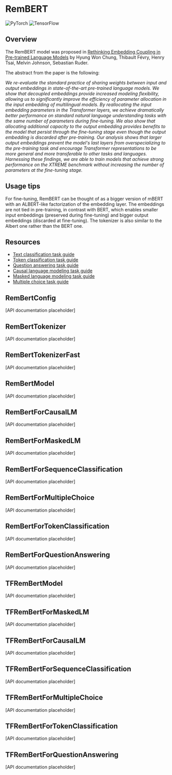 <!--Copyright 2020 The HuggingFace Team. All rights reserved.

Licensed under the Apache License, Version 2.0 (the "License"); you may not use this file except in compliance with
the License. You may obtain a copy of the License at

http://www.apache.org/licenses/LICENSE-2.0

Unless required by applicable law or agreed to in writing, software distributed under the License is distributed on
an "AS IS" BASIS, WITHOUT WARRANTIES OR CONDITIONS OF ANY KIND, either express or implied. See the License for the
specific language governing permissions and limitations under the License.

⚠️ Note that this file is in Markdown but contain specific syntax for our doc-builder (similar to MDX) that may not be
rendered properly in your Markdown viewer.

-->

# RemBERT

<div class="flex flex-wrap space-x-1">
<img alt="PyTorch" src="https://img.shields.io/badge/PyTorch-DE3412?style=flat&logo=pytorch&logoColor=white">
<img alt="TensorFlow" src="https://img.shields.io/badge/TensorFlow-FF6F00?style=flat&logo=tensorflow&logoColor=white">
</div>

## Overview

The RemBERT model was proposed in [Rethinking Embedding Coupling in Pre-trained Language Models](https://arxiv.org/abs/2010.12821) by Hyung Won Chung, Thibault Févry, Henry Tsai, Melvin Johnson, Sebastian Ruder.

The abstract from the paper is the following:

*We re-evaluate the standard practice of sharing weights between input and output embeddings in state-of-the-art
pre-trained language models. We show that decoupled embeddings provide increased modeling flexibility, allowing us to
significantly improve the efficiency of parameter allocation in the input embedding of multilingual models. By
reallocating the input embedding parameters in the Transformer layers, we achieve dramatically better performance on
standard natural language understanding tasks with the same number of parameters during fine-tuning. We also show that
allocating additional capacity to the output embedding provides benefits to the model that persist through the
fine-tuning stage even though the output embedding is discarded after pre-training. Our analysis shows that larger
output embeddings prevent the model's last layers from overspecializing to the pre-training task and encourage
Transformer representations to be more general and more transferable to other tasks and languages. Harnessing these
findings, we are able to train models that achieve strong performance on the XTREME benchmark without increasing the
number of parameters at the fine-tuning stage.*

## Usage tips

For fine-tuning, RemBERT can be thought of as a bigger version of mBERT with an ALBERT-like factorization of the
embedding layer. The embeddings are not tied in pre-training, in contrast with BERT, which enables smaller input
embeddings (preserved during fine-tuning) and bigger output embeddings (discarded at fine-tuning). The tokenizer is
also similar to the Albert one rather than the BERT one.

## Resources

- [Text classification task guide](../tasks/sequence_classification)
- [Token classification task guide](../tasks/token_classification)
- [Question answering task guide](../tasks/question_answering)
- [Causal language modeling task guide](../tasks/language_modeling)
- [Masked language modeling task guide](../tasks/masked_language_modeling)
- [Multiple choice task guide](../tasks/multiple_choice)

## RemBertConfig

[API documentation placeholder]

## RemBertTokenizer

[API documentation placeholder]

## RemBertTokenizerFast

[API documentation placeholder]

<frameworkcontent>
<pt>

## RemBertModel

[API documentation placeholder]

## RemBertForCausalLM

[API documentation placeholder]

## RemBertForMaskedLM

[API documentation placeholder]

## RemBertForSequenceClassification

[API documentation placeholder]

## RemBertForMultipleChoice

[API documentation placeholder]

## RemBertForTokenClassification

[API documentation placeholder]

## RemBertForQuestionAnswering

[API documentation placeholder]

</pt>
<tf>

## TFRemBertModel

[API documentation placeholder]

## TFRemBertForMaskedLM

[API documentation placeholder]

## TFRemBertForCausalLM

[API documentation placeholder]

## TFRemBertForSequenceClassification

[API documentation placeholder]

## TFRemBertForMultipleChoice

[API documentation placeholder]

## TFRemBertForTokenClassification

[API documentation placeholder]

## TFRemBertForQuestionAnswering

[API documentation placeholder]

</tf>
</frameworkcontent>
